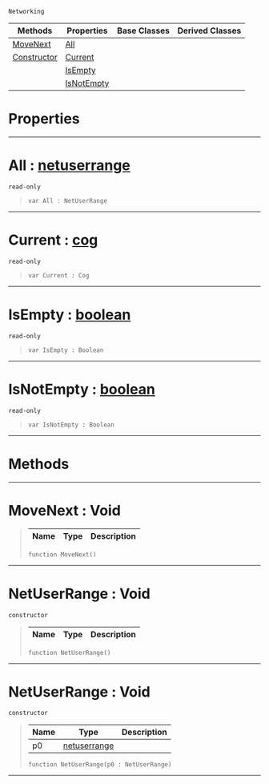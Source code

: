  `Networking`

|Methods|Properties|Base Classes|Derived Classes|
|---|---|---|---|
|[ MoveNext](https://github.com/ZilchEngine/ZilchDocs/blob/master/code_reference/class_reference/netuserrange.markdown#movenext-void)|[ All](https://github.com/ZilchEngine/ZilchDocs/blob/master/code_reference/class_reference/netuserrange.markdown#all-zero-engine-document)| | |
|[ Constructor](https://github.com/ZilchEngine/ZilchDocs/blob/master/code_reference/class_reference/netuserrange.markdown#netuserrange-void)|[ Current](https://github.com/ZilchEngine/ZilchDocs/blob/master/code_reference/class_reference/netuserrange.markdown#current-zero-engine-docu)| | |
| |[ IsEmpty](https://github.com/ZilchEngine/ZilchDocs/blob/master/code_reference/class_reference/netuserrange.markdown#isempty-zero-engine-docu)| | |
| |[ IsNotEmpty](https://github.com/ZilchEngine/ZilchDocs/blob/master/code_reference/class_reference/netuserrange.markdown#isnotempty-zero-engine-d)| | |


 #  Properties


---  
 #  All : [netuserrange](https://github.com/ZilchEngine/ZilchDocs/blob/master/code_reference/class_reference/netuserrange.markdown)

 `read-only`

> 
> ``` lang=cpp, name=Nada
> var All : NetUserRange


---  
 #  Current : [cog](https://github.com/ZilchEngine/ZilchDocs/blob/master/code_reference/class_reference/cog.markdown)

 `read-only`

> 
> ``` lang=cpp, name=Nada
> var Current : Cog


---  
 #  IsEmpty : [boolean](https://github.com/ZilchEngine/ZilchDocs/blob/master/code_reference/nada_base_types/boolean.markdown)

 `read-only`

> 
> ``` lang=cpp, name=Nada
> var IsEmpty : Boolean


---  
 #  IsNotEmpty : [boolean](https://github.com/ZilchEngine/ZilchDocs/blob/master/code_reference/nada_base_types/boolean.markdown)

 `read-only`

> 
> ``` lang=cpp, name=Nada
> var IsNotEmpty : Boolean


---  
 #  Methods


---  
 #  MoveNext : Void

> 
> |Name|Type|Description|
> |---|---|---|
> ``` lang=cpp, name=Nada
> function MoveNext()
> ``` 


---  
 #  NetUserRange : Void

 `constructor`

> 
> |Name|Type|Description|
> |---|---|---|
> ``` lang=cpp, name=Nada
> function NetUserRange()
> ``` 


---  
 #  NetUserRange : Void

 `constructor`

> 
> |Name|Type|Description|
> |---|---|---|
> |p0|[netuserrange](https://github.com/ZilchEngine/ZilchDocs/blob/master/code_reference/class_reference/netuserrange.markdown)| |
> ``` lang=cpp, name=Nada
> function NetUserRange(p0 : NetUserRange)
> ``` 


---  
 

 